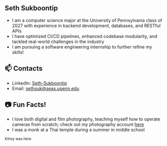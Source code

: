 ## Seth Sukboontip

- I am a computer science major at the University of Pennsylvania class of 2027 with experience in backend development, databases, and RESTful APIs
- I have optimized CI/CD pipelines, enhanced codebase modularity, and tackled real-world challenges in the industry
- I am pursuing a software engineering internship to further refine my skills!

## 📫 Contacts

- LinkedIn: [Seth-Sukboontip](https://www.linkedin.com/in/seth-sukboontip/)
- Email: sethsuk@seas.upenn.edu

## 📷 Fun Facts!

- I love both digital and film photography, teaching myself how to operate cameras from scratch; check out my photography account [here](https://www.instagram.com/kilroys_magical_world/)
- I was a monk at a Thai temple during a summer in middle school

<small>Kilroy was here</small>

<!--
**sethsuk/sethsuk** is a ✨ _special_ ✨ repository because its `README.md` (this file) appears on your GitHub profile.

Here are some ideas to get you started:

- 🔭 I’m currently working on ...
- 🌱 I’m currently learning ...
- 👯 I’m looking to collaborate on ...
- 🤔 I’m looking for help with ...
- 💬 Ask me about ...
- 📫 How to reach me: ...
- 😄 Pronouns: ...
- ⚡ Fun fact: ...
-->
